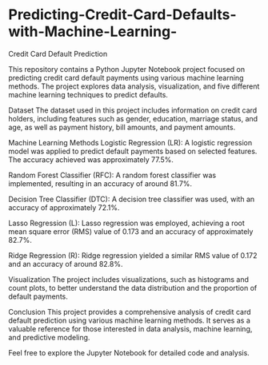 # Predicting-Credit-Card-Defaults-with-Machine-Learning-

Credit Card Default Prediction

This repository contains a Python Jupyter Notebook project focused on predicting credit card default payments using various machine learning methods. The project explores data analysis, visualization, and five different machine learning techniques to predict defaults.

Dataset
The dataset used in this project includes information on credit card holders, including features such as gender, education, marriage status, and age, as well as payment history, bill amounts, and payment amounts.

Machine Learning Methods
Logistic Regression (LR): A logistic regression model was applied to predict default payments based on selected features. The accuracy achieved was approximately 77.5%.

Random Forest Classifier (RFC): A random forest classifier was implemented, resulting in an accuracy of around 81.7%.

Decision Tree Classifier (DTC): A decision tree classifier was used, with an accuracy of approximately 72.1%.

Lasso Regression (L): Lasso regression was employed, achieving a root mean square error (RMS) value of 0.173 and an accuracy of approximately 82.7%.

Ridge Regression (R): Ridge regression yielded a similar RMS value of 0.172 and an accuracy of around 82.8%.

Visualization
The project includes visualizations, such as histograms and count plots, to better understand the data distribution and the proportion of default payments.

Conclusion
This project provides a comprehensive analysis of credit card default prediction using various machine learning methods. It serves as a valuable reference for those interested in data analysis, machine learning, and predictive modeling.

Feel free to explore the Jupyter Notebook for detailed code and analysis.

